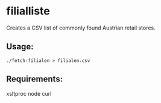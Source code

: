 # filialliste

Creates a CSV list of commonly found Austrian retail stores.

## Usage:

```
./fetch-filialen > filialen.csv
```

## Requirements:

xsltproc node curl
